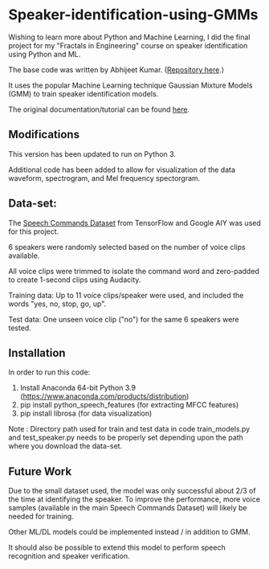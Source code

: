 # Speaker-identification-using-GMMs

Wishing to learn more about Python and Machine Learning, I did the final project for my "Fractals in Engineering" course on speaker identification using Python and ML.

The base code was written by Abhijeet Kumar. (<a href = "https://github.com/abhijeet3922/Speaker-identification-using-GMMs">Repository here</a>.)

It uses the popular Machine Learning technique Gaussian Mixture Models (GMM) to train speaker identification models.

The original documentation/tutorial can be found <a href="https://appliedmachinelearning.wordpress.com/2017/11/14/spoken-speaker-identification-based-on-gaussian-mixture-models-python-implementation/">here</a>.



## Modifications

This version has been updated to run on Python 3.

Additional code has been added to allow for visualization of the data waveform, spectrogram, and Mel frequency spectorgram.


## Data-set:

The <a href="https://ai.googleblog.com/2017/08/launching-speech-commands-dataset.html">Speech Commands Dataset</a> from TensorFlow and Google AIY was used for this project.


6 speakers were randomly selected based on the number of voice clips available.

All voice clips were trimmed to isolate the command word and zero-padded to create 1-second clips using Audacity.

Training data: Up to 11 voice clips/speaker were used, and included the words "yes, no, stop, go, up".

Test data: One unseen voice clip ("no") for the same 6 speakers were tested. 


## Installation

In order to run this code:

1.  Install Anaconda 64-bit Python 3.9 (https://www.anaconda.com/products/distribution)
2.  pip install python_speech_features (for extracting MFCC features)
3.  pip install librosa (for data visualization)

Note : Directory path used for train and test data in code train_models.py and test_speaker.py needs to be properly set depending upon the path where you download the data-set.


## Future Work

Due to the small dataset used, the model was only successful about 2/3 of the time at identifying the speaker. To improve the performance, more voice samples (available in the main Speech Commands Dataset) will likely be needed for training.

Other ML/DL models could be implemented instead / in addition to GMM.

It should also be possible to extend this model to perform speech recognition and speaker verification.
